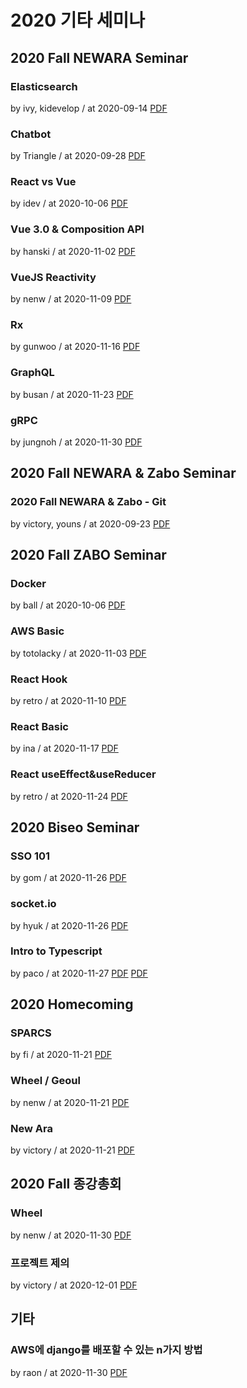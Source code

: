# 2020 기타 세미나

## 2020 Fall NEWARA Seminar

### Elasticsearch

by ivy, kidevelop / at 2020-09-14
[PDF](https://home.cdn.sparcs.org/ivy%2C%20kidevelop_1600148348054.pdf)

### Chatbot

by Triangle / at 2020-09-28
[PDF](https://home.cdn.sparcs.org/Triangle_1601340799330.pdf)

### React vs Vue

by idev / at 2020-10-06
[PDF](https://home.cdn.sparcs.org/idev_1601912138739.pdf)

### Vue 3.0 & Composition API

by hanski / at 2020-11-02
[PDF](https://home.cdn.sparcs.org/hanski_1605623834634.pdf)

### VueJS Reactivity

by nenw / at 2020-11-09
[PDF](https://home.cdn.sparcs.org/nenw_1605621873810.pdf)

### Rx

by gunwoo / at 2020-11-16
[PDF](https://home.cdn.sparcs.org/gunwoo_1605621448719.pdf)

### GraphQL

by busan / at 2020-11-23
[PDF](https://home.cdn.sparcs.org/busan_1606137729621.pdf)

### gRPC

by jungnoh / at 2020-11-30
[PDF](https://home.cdn.sparcs.org/jungnoh_1606739002221.pdf)

## 2020 Fall NEWARA & Zabo Seminar

### 2020 Fall NEWARA & Zabo - Git

by victory, youns / at 2020-09-23
[PDF](https://home.cdn.sparcs.org/victory%2C+youns_1600788297043.pdf)

## 2020 Fall ZABO Seminar

### Docker

by ball / at 2020-10-06
[PDF](https://home.cdn.sparcs.org/ball_1602343058873.pdf)

### AWS Basic

by totolacky / at 2020-11-03
[PDF](https://home.cdn.sparcs.org/totolacky_1604480327226.pdf)

### React Hook

by retro / at 2020-11-10
[PDF](https://home.cdn.sparcs.org/retro_1605592709899.pdf)

### React Basic

by ina / at 2020-11-17
[PDF](https://home.cdn.sparcs.org/ina_1605870166696.pdf)

### React useEffect&useReducer

by retro / at 2020-11-24
[PDF](https://home.cdn.sparcs.org/retro_1606272227227.pdf)

## 2020 Biseo Seminar

### SSO 101

by gom / at 2020-11-26
[PDF](https://home.cdn.sparcs.org/gom_1606742732568.pdf)

### socket.io

by hyuk / at 2020-11-26
[PDF](https://home.cdn.sparcs.org/hyuk_1614595946555.pdf)

### Intro to Typescript

by paco / at 2020-11-27
[PDF](https://home.cdn.sparcs.org/paco_1606467832440.pdf)
[PDF](https://github.com/pacokwon/typescript-starter-codes)

## 2020 Homecoming

### SPARCS

by fi / at 2020-11-21
[PDF](https://home.cdn.sparcs.org/fi_1607597710740.pdf)

### Wheel / Geoul

by nenw / at 2020-11-21
[PDF](https://home.cdn.sparcs.org/nenw_1605959783174.pdf)

### New Ara

by victory / at 2020-11-21
[PDF](https://home.cdn.sparcs.org/victory_1605958250107.pdf)

## 2020 Fall 종강총회

### Wheel

by nenw / at 2020-11-30
[PDF](https://home.cdn.sparcs.org/nenw_1606801520543.pdf)

### 프로젝트 제의

by victory / at 2020-12-01
[PDF](https://home.cdn.sparcs.org/victory_1606783677639.pdf)

## 기타

### AWS에 django를 배포할 수 있는 n가지 방법

by raon / at 2020-11-30
[PDF](https://home.cdn.sparcs.org/raon_1611661198858.pptx)
